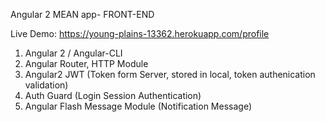 Angular 2 MEAN app- FRONT-END

Live Demo: https://young-plains-13362.herokuapp.com/profile

1. Angular 2 / Angular-CLI
2. Angular Router, HTTP Module
3. Angular2 JWT (Token form Server, stored in local, token authenication validation)
4. Auth Guard (Login Session Authentication)
5. Angular Flash Message Module (Notification Message)
